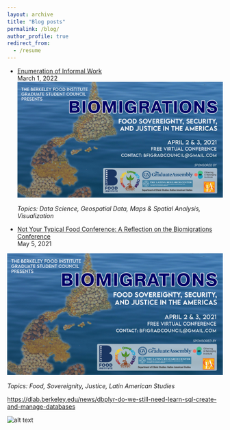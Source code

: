 ```yaml
---
layout: archive
title: "Blog posts"
permalink: /blog/
author_profile: true
redirect_from:
  - /resume
---
```


* [Enumeration of Informal Work](https://dlab.berkeley.edu/news/enumeration-informal-work)   
  March 1, 2022
![](biomigrations.png)
  
  *Topics: Data Science, Geospatial Data, Maps & Spatial Analysis, Visualization*
  
* [Not Your Typical Food Conference: A Reflection on the Biomigrations Conference](https://clasberkeley.wpcomstaging.com/2021/05/05/not-your-typical-food-conference-a-reflection-on-the-biomigrations-conference/)   
  May 5, 2021
  
![](images/biomigrations.png)
  
  *Topics: Food, Sovereignity, Justice, Latin American Studies*
  
  https://dlab.berkeley.edu/news/dbplyr-do-we-still-need-learn-sql-create-and-manage-databases

![alt text](https://github.com/ifarah//blob/master/images/biomigrations.jpg?raw=true)
